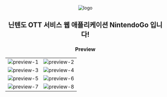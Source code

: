 <p align="center">
  <img alt="logo" src="https://user-images.githubusercontent.com/80776262/153895645-15cd8d76-dafa-42ca-a038-d9dd74f9b06f.png"  />
</p>
<h2 align="center">
  닌텐도 OTT 서비스 웹 애플리케이션 NintendoGo 입니다!
</h2>

<h3 align="center">
  Preview
</h3>

<table>
  <tr>
    <td>
      <img alt="preview-1" src="https://user-images.githubusercontent.com/80776262/153892728-1bcc95f5-eb72-449f-b732-6f904a5f9778.PNG" />
    </td>
    <td>
      <img alt="preview-2" src="https://user-images.githubusercontent.com/80776262/153894594-88861d37-bb02-4915-ae91-b7c2790c35c3.PNG" />
    </td>
  </tr>
  <tr>
    <td>
      <img alt="preview-3" src="https://user-images.githubusercontent.com/80776262/153894607-273cbeeb-f638-4097-83c5-19f9d5cd67b4.PNG" />
    </td>
    <td>
      <img alt="preview-4" src="https://user-images.githubusercontent.com/80776262/153894610-2663e345-fffb-4c2f-8e28-c75b2b75f440.PNG" />
    </td>
  </tr>
  <tr>
    <td>
      <img alt="preview-5" src="https://user-images.githubusercontent.com/80776262/153894612-e1789420-9786-47e6-b519-660ce47bf2b2.PNG" />
    </td>
    <td>
      <img alt="preview-6" src="https://user-images.githubusercontent.com/80776262/153894615-7f3954e2-22d4-4f54-8da7-734fa17eb7bf.PNG" />
    </td>
  </tr>
  <tr>
    <td>
      <img alt="preview-7" src="https://user-images.githubusercontent.com/80776262/153894617-465b3f60-3d5b-4a0b-acf3-d1bb61f3d4a9.PNG" />
    </td>
    <td>
      <img alt="preview-8" src="https://user-images.githubusercontent.com/80776262/153894620-3497503e-c753-4fba-93c7-a14989890c89.PNG" />
    </td>
  </tr>
</table>

